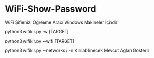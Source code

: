 # WiFi-Show-Password
WiFi Şifrenizi Öğrenme Aracı Windows Makineler İçindir

python3 wifikir.py -w [TARGET]

python3 wifikir.py --wifi [TARGET]

python3 wifikir.py --networks / -n Kırılabilinecek Mevcut Ağları Gösterir
